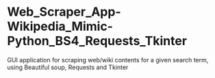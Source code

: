 # Web_Scraper_App-Wikipedia_Mimic-Python_BS4_Requests_Tkinter
GUI application for scraping web/wiki contents for a given search term, using Beautiful soup, Requests and Tkinter
